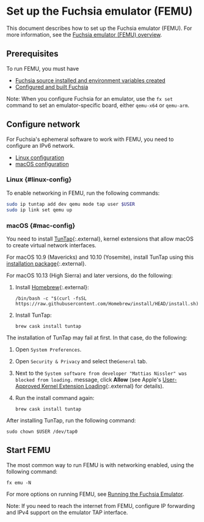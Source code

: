 # Set up the Fuchsia emulator (FEMU)

This document describes how to set up the
Fuchsia emulator (FEMU). For more information, see the
[Fuchsia emulator (FEMU) overview](/docs/concepts/emulator/index.md).

## Prerequisites

To run FEMU, you must have

 * [Fuchsia source installed and environment variables created](/docs/get-started/get_fuchsia_source.md)
 * [Configured and built Fuchsia](/docs/get-started/build_fuchsia.md)

Note: When you configure Fuchsia for an emulator, use the `fx set`
command to set an emulator-specific board, either `qemu-x64` or `qemu-arm`.

## Configure network

For Fuchsia's ephemeral software to work with FEMU, you need to configure
an IPv6 network.

  * [Linux configuration](#linux-config)
  * [macOS configuration](#mac-config)

### Linux {#linux-config}

To enable networking in FEMU, run the following commands:

```sh
sudo ip tuntap add dev qemu mode tap user $USER
sudo ip link set qemu up
```

### macOS {#mac-config}

You need to install
[TunTap](http://tuntaposx.sourceforge.net/index.xhtml){:.external}, kernel
extensions that allow macOS to create virtual network interfaces.

For macOS 10.9 (Mavericks) and 10.10 (Yosemite), install TunTap using this
[installation package](http://tuntaposx.sourceforge.net/download.xhtml){:.external}.

For macOS 10.13 (High Sierra) and later versions, do the following:

1.  Install [Homebrew](https://brew.sh){:.external}:

    ```posix-terminal
    /bin/bash -c "$(curl -fsSL https://raw.githubusercontent.com/Homebrew/install/HEAD/install.sh)"
    ```

1.  Install TunTap:

    ```posix-terminal
    brew cask install tuntap
    ```

The installation of TunTap may fail at first. In that case, do the following:

1.  Open `System Preferences`.
1.  Open `Security & Privacy` and select the`General` tab.
1.  Next to the `System software from developer "Mattias Nissler" was blocked
    from loading.` message, click **Allow** (see Apple's
    [User-Approved Kernel Extension Loading](https://developer.apple.com/library/archive/technotes/tn2459/_index.html){:.external}
    for details).
1.  Run the install command again:

    ```posix-terminal
    brew cask install tuntap
    ```

After installing TunTap, run the following command:

```posix-terminal
sudo chown $USER /dev/tap0
```

## Start FEMU

The most common way to run FEMU is with networking enabled, using the following command:

```posix-terminal
fx emu -N
```

For more options on running FEMU, see
[Running the Fuchsia Emulator](/docs/development/run/femu.md).

Note: If you need to reach the internet from FEMU, configure IP
forwarding and IPv4 support on the emulator TAP interface.
